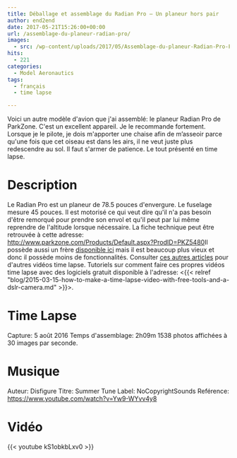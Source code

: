 ```yaml
---
title: Déballage et assemblage du Radian Pro – Un planeur hors pair
author: end2end
date: 2017-05-21T15:26:00+00:00
url: /assemblage-du-planeur-radian-pro/
images:
  - src: /wp-content/uploads/2017/05/Assemblage-du-planeur-Radian-Pro-Featured-image.jpg
hits:
  - 221
categories:
  - Model Aeronautics
tags:
  - français
  - time lapse

---
```


Voici un autre modèle d'avion que j'ai assemblé: le planeur Radian Pro de ParkZone. C'est un excellent appareil. Je le recommande fortement. Lorsque je le pilote, je dois m'apporter une chaise afin de m’asseoir parce qu'une fois que cet oiseau est dans les airs, il ne veut juste plus redescendre au sol. Il faut s'armer de patience. Le tout présenté en time lapse.

# Description

Le Radian Pro est un planeur de 78.5 pouces d'envergure. Le fuselage mesure 45 pouces. Il est motorisé ce qui veut dire qu'il n'a pas besoin d'être remorqué pour prendre son envol et qu'il peut par lui même reprendre de l'altitude lorsque nécessaire. La fiche technique peut être retrouvée à cette adresse: <http://www.parkzone.com/Products/Default.aspx?ProdID=PKZ5480>Il possède aussi un frère [disponible ici](http://www.parkzone.com/Products/Default.aspx?ProdID=PKZ4700) mais il est beaucoup plus vieux et donc il possède moins de fonctionnalités. Consulter [ces autres articles](/tag/time-lapse/) pour d'autres vidéos time lapse. Tutoriels sur comment faire ces propres vidéos time lapse avec des logiciels gratuit disponible à l'adresse: <{{< relref "blog/2015-03-15-how-to-make-a-time-lapse-video-with-free-tools-and-a-dslr-camera.md" >}}>.

# Time Lapse

Capture: 5 août 2016 Temps d'assemblage: 2h09m 1538 photos affichées à 30 images par seconde.

# Musique

Auteur: Disfigure Titre: Summer Tune Label: NoCopyrightSounds Reférence: <https://www.youtube.com/watch?v=Yw9-WYvv4y8>

# Vidéo

{{< youtube kS1obkbLxv0 >}}
